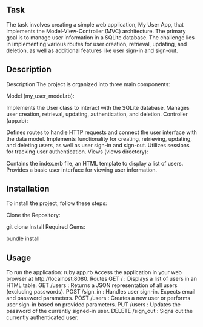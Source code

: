 ## Task

The task involves creating a simple web application, My User App, that implements the Model-View-Controller (MVC) architecture.
The primary goal is to manage user information in a SQLite database. The challenge lies in implementing various routes for user creation, retrieval, updating, and deletion, as well as additional features like user sign-in and sign-out.

## Description

Description
The project is organized into three main components:

Model (my_user_model.rb):

Implements the User class to interact with the SQLite database.
Manages user creation, retrieval, updating, authentication, and deletion.
Controller (app.rb):

Defines routes to handle HTTP requests and connect the user interface with the data model.
Implements functionality for creating, retrieving, updating, and deleting users, as well as user sign-in and sign-out.
Utilizes sessions for tracking user authentication.
Views (views directory):

Contains the index.erb file, an HTML template to display a list of users.
Provides a basic user interface for viewing user information.

## Installation

To install the project, follow these steps:

Clone the Repository:

git clone <repository-url>
Install Required Gems:

bundle install

## Usage

To run the application:
ruby app.rb
Access the application in your web browser at http://localhost:8080.
Routes
GET / :
Displays a list of users in an HTML table.
GET /users :
Returns a JSON representation of all users (excluding passwords).
POST /sign_in :
Handles user sign-in. Expects email and password parameters.
POST /users :
Creates a new user or performs user sign-in based on provided parameters.
PUT /users :
Updates the password of the currently signed-in user.
DELETE /sign_out :
Signs out the currently authenticated user.
